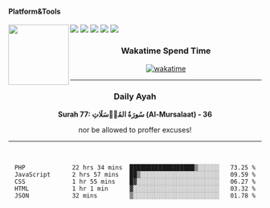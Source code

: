 #### Platform&Tools

[![](https://img.shields.io/badge/-NPM-cb3837?style=flat-square&logo=npm&logoColor=white)](https://npmjs.com/)
[![](https://img.shields.io/badge/PHP-777BB4?style=flat-square&logo=php&logoColor=white)](https://nodejs.org/)
[![](https://img.shields.io/badge/Julia-9558B2?style=flat-square&logo=julia&logoColor=white)](https://nodejs.org/)
<img src="https://avatars.githubusercontent.com/u/31664438?v=4" width="120" align="left">
[![](https://img.shields.io/badge/-Node.js-43853d?style=flat-square&logo=node.js&logoColor=ffffff)](https://nodejs.org/)
[![](https://img.shields.io/badge/Visual_Studio_Code-0078D4?style=flat-square&logo=visual%20studio%20code&logoColor=white)](https://nodejs.org/)

<center>
  
### Wakatime Spend Time 
  
[![wakatime](https://wakatime.com/badge/user/87646243-158a-4241-a3cb-668e1fa2dbb8.svg)](https://wakatime.com/@87646243-158a-4241-a3cb-668e1fa2dbb8)
               

_______ 
### Daily Ayah

<!--START_SECTION:quran-->

**Surah 77: سُورَةُ المُرۡسَلَاتِ (Al-Mursalaat) - 36**

nor be allowed to proffer excuses!
 <!--END_SECTION:quran-->

  
                       
                                             
_______

&nbsp;&nbsp;     &nbsp;&nbsp;    &nbsp;&nbsp;   &nbsp;&nbsp;
 
<!--START_SECTION:waka-->

```text
PHP             22 hrs 34 mins  ██████████████████▒░░░░░░   73.25 %
JavaScript      2 hrs 57 mins   ██▒░░░░░░░░░░░░░░░░░░░░░░   09.59 %
CSS             1 hr 55 mins    █▓░░░░░░░░░░░░░░░░░░░░░░░   06.27 %
HTML            1 hr 1 min      ▓░░░░░░░░░░░░░░░░░░░░░░░░   03.32 %
JSON            32 mins         ▒░░░░░░░░░░░░░░░░░░░░░░░░   01.78 %
```

<!--END_SECTION:waka-->
